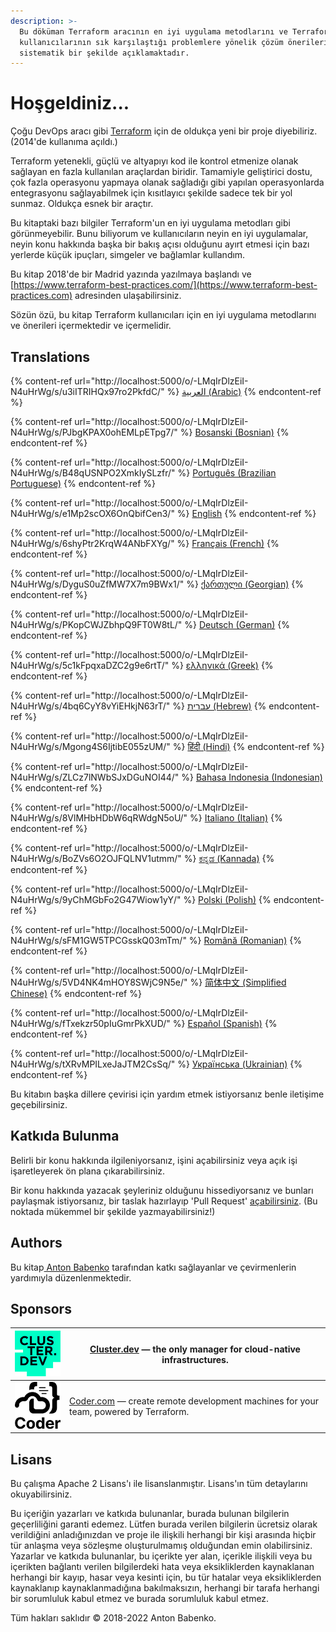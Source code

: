 ```yaml
---
description: >-
  Bu döküman Terraform aracının en iyi uygulama metodlarını ve Terraform
  kullanıcılarının sık karşılaştığı problemlere yönelik çözüm önerilerini
  sistematik bir şekilde açıklamaktadır.
---
```


# Hoşgeldiniz...

Çoğu DevOps aracı gibi [Terraform](https://www.terraform.io/) için de oldukça yeni bir proje diyebiliriz. (2014'de kullanıma açıldı.)

Terraform yetenekli, güçlü ve altyapıyı kod ile kontrol etmenize olanak sağlayan en fazla kullanılan araçlardan biridir. Tamamiyle geliştirici dostu, çok fazla operasyonu yapmaya olanak sağladığı gibi yapılan operasyonlarda entegrasyonu sağlayabilmek için kısıtlayıcı şekilde sadece tek bir yol sunmaz. Oldukça esnek bir araçtır.

Bu kitaptaki bazı bilgiler Terraform'un en iyi uygulama metodları gibi görünmeyebilir. Bunu biliyorum ve kullanıcıların neyin en iyi uygulamalar, neyin konu hakkında başka bir bakış açısı olduğunu ayırt etmesi için bazı yerlerde küçük ipuçları, simgeler ve bağlamlar kullandım.

Bu kitap 2018'de bir Madrid yazında yazılmaya başlandı ve  [https://www.terraform-best-practices.com/](https://www.terraform-best-practices.com) adresinden ulaşabilirsiniz.

Sözün özü, bu kitap Terraform kullanıcıları için en iyi uygulama metodlarını ve önerileri içermektedir ve içermelidir.

## Translations



{% content-ref url="http://localhost:5000/o/-LMqIrDlzEiI-N4uHrWg/s/u3iITRIHQx97ro2PkfdC/" %}
[العربية (Arabic)](http://localhost:5000/o/-LMqIrDlzEiI-N4uHrWg/s/u3iITRIHQx97ro2PkfdC/)
{% endcontent-ref %}

{% content-ref url="http://localhost:5000/o/-LMqIrDlzEiI-N4uHrWg/s/PJbgKPAX0ohEMLpETpg7/" %}
[Bosanski (Bosnian)](http://localhost:5000/o/-LMqIrDlzEiI-N4uHrWg/s/PJbgKPAX0ohEMLpETpg7/)
{% endcontent-ref %}

{% content-ref url="http://localhost:5000/o/-LMqIrDlzEiI-N4uHrWg/s/B48qUSNPO2XmkIySLzfr/" %}
[Português (Brazilian Portuguese)](http://localhost:5000/o/-LMqIrDlzEiI-N4uHrWg/s/B48qUSNPO2XmkIySLzfr/)
{% endcontent-ref %}

{% content-ref url="http://localhost:5000/o/-LMqIrDlzEiI-N4uHrWg/s/e1Mp2scOX6OnQbifCen3/" %}
[English](http://localhost:5000/o/-LMqIrDlzEiI-N4uHrWg/s/e1Mp2scOX6OnQbifCen3/)
{% endcontent-ref %}

{% content-ref url="http://localhost:5000/o/-LMqIrDlzEiI-N4uHrWg/s/6shyPtr2KrqW4ANbFXYg/" %}
[Français (French)](http://localhost:5000/o/-LMqIrDlzEiI-N4uHrWg/s/6shyPtr2KrqW4ANbFXYg/)
{% endcontent-ref %}

{% content-ref url="http://localhost:5000/o/-LMqIrDlzEiI-N4uHrWg/s/DyguS0uZfMW7X7m9BWx1/" %}
[ქართული (Georgian)](http://localhost:5000/o/-LMqIrDlzEiI-N4uHrWg/s/DyguS0uZfMW7X7m9BWx1/)
{% endcontent-ref %}

{% content-ref url="http://localhost:5000/o/-LMqIrDlzEiI-N4uHrWg/s/PKopCWJZbhpQ9FT0W8tL/" %}
[Deutsch (German)](http://localhost:5000/o/-LMqIrDlzEiI-N4uHrWg/s/PKopCWJZbhpQ9FT0W8tL/)
{% endcontent-ref %}

{% content-ref url="http://localhost:5000/o/-LMqIrDlzEiI-N4uHrWg/s/5c1kFpqxaDZC2g9e6rtT/" %}
[ελληνικά (Greek)](http://localhost:5000/o/-LMqIrDlzEiI-N4uHrWg/s/5c1kFpqxaDZC2g9e6rtT/)
{% endcontent-ref %}

{% content-ref url="http://localhost:5000/o/-LMqIrDlzEiI-N4uHrWg/s/4bq6CyY8vYiEHkjN63rT/" %}
[עברית (Hebrew)](http://localhost:5000/o/-LMqIrDlzEiI-N4uHrWg/s/4bq6CyY8vYiEHkjN63rT/)
{% endcontent-ref %}

{% content-ref url="http://localhost:5000/o/-LMqIrDlzEiI-N4uHrWg/s/Mgong4S6IjtibE055zUM/" %}
[हिंदी (Hindi)](http://localhost:5000/o/-LMqIrDlzEiI-N4uHrWg/s/Mgong4S6IjtibE055zUM/)
{% endcontent-ref %}

{% content-ref url="http://localhost:5000/o/-LMqIrDlzEiI-N4uHrWg/s/ZLCz7lNWbSJxDGuNOI44/" %}
[Bahasa Indonesia (Indonesian)](http://localhost:5000/o/-LMqIrDlzEiI-N4uHrWg/s/ZLCz7lNWbSJxDGuNOI44/)
{% endcontent-ref %}

{% content-ref url="http://localhost:5000/o/-LMqIrDlzEiI-N4uHrWg/s/8VlMHbHDbW6qRWdgN5oU/" %}
[Italiano (Italian)](http://localhost:5000/o/-LMqIrDlzEiI-N4uHrWg/s/8VlMHbHDbW6qRWdgN5oU/)
{% endcontent-ref %}

{% content-ref url="http://localhost:5000/o/-LMqIrDlzEiI-N4uHrWg/s/BoZVs6O2OJFQLNV1utmm/" %}
[ಕನ್ನಡ (Kannada)](http://localhost:5000/o/-LMqIrDlzEiI-N4uHrWg/s/BoZVs6O2OJFQLNV1utmm/)
{% endcontent-ref %}

{% content-ref url="http://localhost:5000/o/-LMqIrDlzEiI-N4uHrWg/s/9yChMGbFo2G47Wiow1yY/" %}
[Polski (Polish)](http://localhost:5000/o/-LMqIrDlzEiI-N4uHrWg/s/9yChMGbFo2G47Wiow1yY/)
{% endcontent-ref %}

{% content-ref url="http://localhost:5000/o/-LMqIrDlzEiI-N4uHrWg/s/sFM1GW5TPCGsskQ03mTm/" %}
[Română (Romanian)](http://localhost:5000/o/-LMqIrDlzEiI-N4uHrWg/s/sFM1GW5TPCGsskQ03mTm/)
{% endcontent-ref %}

{% content-ref url="http://localhost:5000/o/-LMqIrDlzEiI-N4uHrWg/s/5VD4NK4mHOY8SWjC9N5e/" %}
[简体中文 (Simplified Chinese)](http://localhost:5000/o/-LMqIrDlzEiI-N4uHrWg/s/5VD4NK4mHOY8SWjC9N5e/)
{% endcontent-ref %}

{% content-ref url="http://localhost:5000/o/-LMqIrDlzEiI-N4uHrWg/s/fTxekzr50pIuGmrPkXUD/" %}
[Español (Spanish)](http://localhost:5000/o/-LMqIrDlzEiI-N4uHrWg/s/fTxekzr50pIuGmrPkXUD/)
{% endcontent-ref %}

{% content-ref url="http://localhost:5000/o/-LMqIrDlzEiI-N4uHrWg/s/tXRvMPILxeJaJTM2CsSq/" %}
[Українська (Ukrainian)](http://localhost:5000/o/-LMqIrDlzEiI-N4uHrWg/s/tXRvMPILxeJaJTM2CsSq/)
{% endcontent-ref %}





Bu kitabın başka dillere çevirisi için yardım etmek istiyorsanız benle iletişime geçebilirsiniz.

## Katkıda Bulunma

Belirli bir konu hakkında ilgileniyorsanız, işini açabilirsiniz veya açık işi işaretleyerek ön plana çıkarabilirsiniz.

Bir konu hakkında yazacak şeyleriniz olduğunu hissediyorsanız ve bunları paylaşmak istiyorsanız, bir taslak hazırlayıp 'Pull Request' [açabilirsiniz](https://github.com/antonbabenko/terraform-best-practices/issues). (Bu noktada mükemmel bir şekilde yazmayabilirsiniz!)

## Authors

Bu kitap[ Anton Babenko](https://github.com/antonbabenko) tarafından katkı sağlayanlar ve çevirmenlerin yardımıyla düzenlenmektedir.

## Sponsors

| [![](.gitbook/assets/cluster-dev-logo-site.png)](https://cluster.dev) | [Cluster.dev](http://cluster.dev) — the only manager for cloud-native infrastructures.                   |
| --------------------------------------------------------------------- | -------------------------------------------------------------------------------------------------------- |
| [![](.gitbook/assets/coder-logo-for-sponsor.png)](http://coder.com/)  | [Coder.com](http://coder.com/) — create remote development machines for your team, powered by Terraform. |

## Lisans

Bu çalışma Apache 2 Lisans'ı ile lisanslanmıştır. Lisans'ın tüm detaylarını okuyabilirsiniz.

Bu içeriğin yazarları ve katkıda bulunanlar, burada bulunan bilgilerin geçerliliğini garanti edemez. Lütfen burada verilen bilgilerin ücretsiz olarak verildiğini anladığınızdan ve proje ile ilişkili herhangi bir kişi arasında hiçbir tür anlaşma veya sözleşme oluşturulmamış olduğundan emin olabilirsiniz. Yazarlar ve katkıda bulunanlar, bu içerikte yer alan, içerikle ilişkili veya bu içerikten bağlantı verilen bilgilerdeki hata veya eksikliklerden kaynaklanan herhangi bir kayıp, hasar veya kesinti için, bu tür hatalar veya eksikliklerden kaynaklanıp kaynaklanmadığına bakılmaksızın, herhangi bir tarafa herhangi bir sorumluluk kabul etmez ve burada sorumluluk kabul etmez.

Tüm hakları saklıdır © 2018-2022 Anton Babenko.
